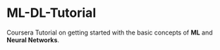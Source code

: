 # ML-DL-Tutorial

Coursera Tutorial on getting started with the basic concepts of **ML** and **Neural Networks**.

